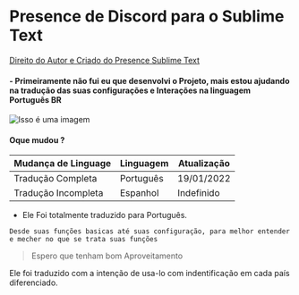 # Presence de Discord para o Sublime Text
[Direito do Autor e Criado do Presence Sublime Text](https://github.com/Snazzah/SublimeDiscordRP)
#### - Primeiramente não fui eu que desenvolvi o Projeto, mais estou ajudando na tradução das suas configurações e Interações na linguagem Português BR

![Isso é uma imagem](https://i.ibb.co/WsXhRBg/Screenshot-3.png)

#### Oque mudou ? 

| Mudança de Linguage |  Linguagem          |  Atualização        |
| ------------------- | ------------------- | ------------------- |
| Tradução Completa   |  Português          |  19/01/2022         |
| Tradução Incompleta |  Espanhol           |  Indefinido         |

- Ele Foi totalmente traduzido para Português.
```
Desde suas funções basicas até suas configuração, para melhor entender e mecher no que se trata suas funções
```
> Espero que tenham bom Aproveitamento

Ele foi traduzido com a intenção de usa-lo com indentificação em cada país diferenciado.
